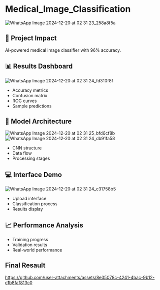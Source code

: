 
# Medical_Image_Classification
![WhatsApp Image 2024-12-20 at 02 31 23_258a8f5a](https://github.com/user-attachments/assets/e8625787-0ede-44ac-82bc-633ca19bb784)


## 🎯 Project Impact
AI-powered medical image classifier with 96% accuracy.

## 📊 Results Dashboard
![WhatsApp Image 2024-12-20 at 02 31 24_fd310f8f](https://github.com/user-attachments/assets/e6d939f2-b28e-4ad8-a62b-8bcd3d86ff27)

- Accuracy metrics
- Confusion matrix
- ROC curves
- Sample predictions

## 🔄 Model Architecture
![WhatsApp Image 2024-12-20 at 02 31 25_bfd6cf8b](https://github.com/user-attachments/assets/0bf2a43d-5cc7-4fb2-8e4e-ddb28618c1ff)
![WhatsApp Image 2024-12-20 at 02 31 24_db91fa58](https://github.com/user-attachments/assets/2c792e84-1a85-45e5-8d53-633b6d3cf530)

- CNN structure
- Data flow
- Processing stages

## 💻 Interface Demo
![WhatsApp Image 2024-12-20 at 02 31 24_c31758b5](https://github.com/user-attachments/assets/e6a16225-59e8-4513-b398-9dd27b17d4cd)
- Upload interface
- Classification process
- Results display

## 📈 Performance Analysis
- Training progress
- Validation results
- Real-world performance
  
## Final Resault
https://github.com/user-attachments/assets/8e05078c-4241-4bac-9b12-c1b8faf813c0
